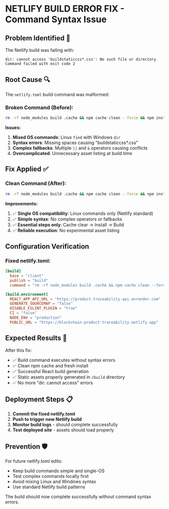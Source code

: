 # NETLIFY BUILD ERROR FIX - Command Syntax Issue

## Problem Identified 🚨

The Netlify build was failing with:
```
dir: cannot access 'buildstaticcss*.css': No such file or directory
Command failed with exit code 2
```

## Root Cause 🔍

The `netlify.toml` build command was malformed:

### Broken Command (Before):
```bash
rm -rf node_modules build .cache && npm cache clean --force && npm install --legacy-peer-deps && npm run build && echo 'Build completed, listing assets:' && find build/static -name '*.js' -o -name '*.css' | head -10 || dir build\static\js\*.js & dir build\static\css\*.css
```

**Issues:**
1. **Mixed OS commands**: Linux `find` with Windows `dir`
2. **Syntax errors**: Missing spaces causing "buildstaticcss*.css"
3. **Complex fallbacks**: Multiple `||` and `&` operators causing conflicts
4. **Overcomplicated**: Unnecessary asset listing at build time

## Fix Applied ✅

### Clean Command (After):
```bash
rm -rf node_modules build .cache && npm cache clean --force && npm install --legacy-peer-deps && npm run build
```

**Improvements:**
1. ✅ **Single OS compatibility**: Linux commands only (Netlify standard)
2. ✅ **Simple syntax**: No complex operators or fallbacks
3. ✅ **Essential steps only**: Cache clear → Install → Build
4. ✅ **Reliable execution**: No experimental asset listing

## Configuration Verification

### Fixed netlify.toml:
```toml
[build]
  base = "client"
  publish = "build"
  command = "rm -rf node_modules build .cache && npm cache clean --force && npm install --legacy-peer-deps && npm run build"

[build.environment]
  REACT_APP_API_URL = "https://product-traceability-api.onrender.com"
  GENERATE_SOURCEMAP = "false"
  DISABLE_ESLINT_PLUGIN = "true"
  CI = "false"
  NODE_ENV = "production"
  PUBLIC_URL = "https://blockchain-product-traceability.netlify.app"
```

## Expected Results 🎯

After this fix:
- ✅ Build command executes without syntax errors
- ✅ Clean npm cache and fresh install
- ✅ Successful React build generation
- ✅ Static assets properly generated in `/build` directory
- ✅ No more "dir: cannot access" errors

## Deployment Steps 📋

1. **Commit the fixed netlify.toml**
2. **Push to trigger new Netlify build**
3. **Monitor build logs** - should complete successfully
4. **Test deployed site** - assets should load properly

## Prevention 🛡️

For future netlify.toml edits:
- Keep build commands simple and single-OS
- Test complex commands locally first
- Avoid mixing Linux and Windows syntax
- Use standard Netlify build patterns

The build should now complete successfully without command syntax errors.
